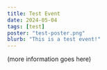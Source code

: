 ```yaml
---
title: Test Event
date: 2024-05-04
tags: [test]
poster: "test-poster.png"
blurb: "This is a test event!"
---
```


(more information goes here)

